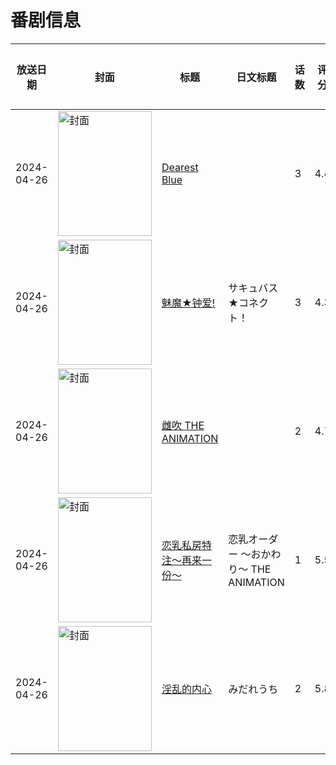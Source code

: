 # 番剧信息

|放送日期|封面|标题|日文标题|话数|评分|评分人数|
|---|---|---|---|---|---|---|
|2024-04-26|<img src="/img/no_icon_subject.png" alt="封面" style="width:150px;height:200px;object-fit:cover;">|[Dearest Blue](https://bangumi.tv/subject/476697)||3|4.4|90人评分|
|2024-04-26|<img src="/img/no_icon_subject.png" alt="封面" style="width:150px;height:200px;object-fit:cover;">|[魅魔★钟爱!](https://bangumi.tv/subject/476698)|サキュバス★コネクト！|3|4.3|58人评分|
|2024-04-26|<img src="/img/no_icon_subject.png" alt="封面" style="width:150px;height:200px;object-fit:cover;">|[雌吹 THE ANIMATION](https://bangumi.tv/subject/477143)||2|4.7|129人评分|
|2024-04-26|<img src="/img/no_icon_subject.png" alt="封面" style="width:150px;height:200px;object-fit:cover;">|[恋乳私房特注～再来一份～](https://bangumi.tv/subject/477144)|恋乳オーダー ～おかわり～ THE ANIMATION|1|5.5|126人评分|
|2024-04-26|<img src="/img/no_icon_subject.png" alt="封面" style="width:150px;height:200px;object-fit:cover;">|[淫乱的内心](https://bangumi.tv/subject/479845)|みだれうち|2|5.8|253人评分|
